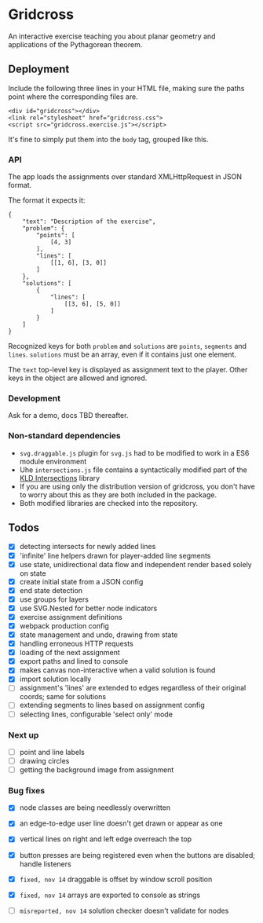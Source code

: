 # Gridcross

An interactive exercise teaching you about planar geometry and applications of the Pythagorean theorem.

## Deployment

Include the following three lines in your HTML file, making sure the paths point where the corresponding files are.

```
<div id="gridcross"></div>
<link rel="stylesheet" href="gridcross.css">
<script src="gridcross.exercise.js"></script>
```
It's fine to simply put them into the `body` tag, grouped like this.

### API

The app loads the assignments over standard XMLHttpRequest in JSON format.

The format it expects it:

```
{
    "text": "Description of the exercise",
    "problem": {
        "points": [
            [4, 3]
        ],
        "lines": [
            [[1, 6], [3, 0]]
        ]
    },
    "solutions": [
        {
            "lines": [
                [[3, 6], [5, 0]]
            ]
        }
    ]
}
```

Recognized keys for both `problem` and `solutions` are `points`, `segments` and `lines`. `solutions` must be an array, even if it contains just one element.

The `text` top-level key is displayed as assignment text to the player. Other keys in the object are allowed and ignored.

### Development

Ask for a demo, docs TBD thereafter.

### Non-standard dependencies

- `svg.draggable.js` plugin for `svg.js` had to be modified to work in a ES6 module environment
- Uhe `intersections.js` file contains a syntactically modified part of the [KLD Intersections](https://github.com/thelonious/kld-intersections) library 
- If you are using only the distribution version of gridcross, you don't have to worry about this as they are both included in the package.
- Both modified libraries are checked into the repository.

## Todos

- [x] detecting intersects for newly added lines 
- [x] 'infinite' line helpers drawn for player-added line segments
- [x] use state, unidirectional data flow and independent render based solely on state
- [x] create initial state from a JSON config 
- [x] end state detection
- [x] use groups for layers
- [x] use SVG.Nested for better node indicators
- [x] exercise assignment definitions
- [x] webpack production config
- [x] state management and undo, drawing from state
- [x] handling erroneous HTTP requests
- [x] loading of the next assignment
- [x] export paths and lined to console
- [x] makes canvas non-interactive when a valid solution is found
- [x] import solution locally
- [ ] assignment's 'lines' are extended to edges regardless of their original coords; same for solutions
- [ ] extending segments to lines based on assignment config
- [ ] selecting lines, configurable 'select only' mode

### Next up

- [ ] point and line labels
- [ ] drawing circles
- [ ] getting the background image from assignment

### Bug fixes

- [x] node classes are being needlessly overwritten
- [x] an edge-to-edge user line doesn't get drawn or appear as one
- [x] vertical lines on right and left edge overreach the top
- [x] button presses are being registered even when the buttons are disabled; handle listeners
- [x] `fixed, nov 14` draggable is offset by window scroll position
- [x] `fixed, nov 14` arrays are exported to console as strings
- [ ] `misreported, nov 14` solution checker doesn't validate for nodes

